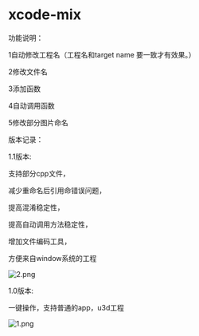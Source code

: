 # xcode-mix





功能说明：

1自动修改工程名（工程名和target name 要一致才有效果。）

2修改文件名

3添加函数

4自动调用函数

5修改部分图片命名





版本记录：



1.1版本:

支持部分cpp文件，

减少重命名后引用命错误问题，

提高混淆稳定性，

提高自动调用方法稳定性，

增加文件编码工具，

方便来自window系统的工程

![2.png](https://raw.githubusercontent.com/radish2012/xcode-mix/master/2.png)



1.0版本:

一键操作，支持普通的app，u3d工程

![1.png](https://raw.githubusercontent.com/radish2012/xcode-mix/master/1.png)

